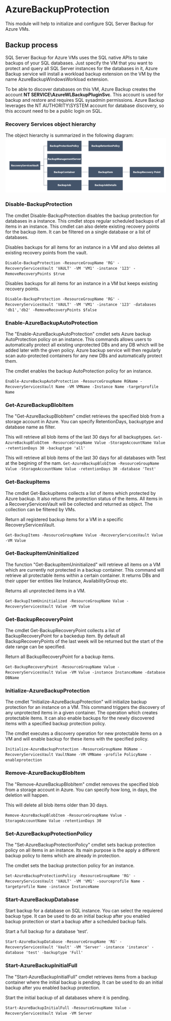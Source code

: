 # AzureBackupProtection

This module will help to initialize and configure SQL Server Backup for Azure VMs.

## Backup process

SQL Server Backup for Azure VMs uses the SQL native APIs to take backups of your SQL databases. Just specify the VM that you want to protect and query all SQL Server instances for the databases in it, Azure Backup service will install a workload backup extension on the VM by the name AzureBackupWindowsWorkload extension.

To be able to discover databases on this VM, Azure Backup creates the account **NT SERVICE\AzureWLBackupPluginSvc**. This account is used for backup and restore and requires SQL sysadmin permissions. Azure Backup leverages the NT AUTHORITY\SYSTEM account for database discovery, so this account need to be a public login on SQL.

### Recovery Services object hierarchy

The object hierarchy is summarized in the following diagram:
![image](/recovery-services-object-hierarchy.png "object hierarchy diagram")

### Disable-BackupProtection
The cmdlet Disable-BackupProtection disables the backup protection for databases in a instance.
This cmdlet stops regular scheduled backups of all items in an instance. This cmdlet can also delete existing recovery points for the backup item.
It can be filtered on a single database or a list of databases.

Disables backups for all items for an instance in a VM and also deletes all existing recovery points from the vault.

`Disable-BackupProtection -ResourceGroupName 'RG' -RecoveryServicesVault 'VAULT' -VM 'VM1' -instance '123' -RemoveRecoveryPoints $true`

Disables backups for all items for an instance in a VM but keeps existing recovery points.

`Disable-BackupProtection -ResourceGroupName 'RG' -RecoveryServicesVault 'VAULT' -VM 'VM1' -instance '123' -databases 'db1','db2' -RemoveRecoveryPoints $false`

### Enable-AzureBackupAutoProtection
The "Enable-AzureBackupAutoProtection" cmdlet sets Azure backup AutoProtection policy on an instance.
This commands allows users to automatically protect all existing unprotected DBs and any DB which will be added later with the given policy. Azure backup service will then regularly scan auto-protected containers for any new DBs and automatically protect them.

The cmdlet enables the backup AutoProtection policy for an instance.

`Enable-AzureBackupAutoProtection -ResourceGroupName RGName -RecoveryServicesVault Name -VM VMName -Instance Name -targetprofile Name`

### Get-AzureBackupBlobItem
The "Get-AzureBackupBlobItem" cmdlet retrieves the specified blob from a storage account in Azure.
You can specify RetentionDays, backuptype and database name as filter.

This will retrieve all blob items of the last 30 days for all backuptypes.
`Get-AzureBackupBlobItem -ResourceGroupName Value -StorageAccountName Value -retentionDays 30 -backuptype 'all'`

This will retrieve all blob items of the last 30 days for all databases with Test at the begining of the nam.
`Get-AzureBackupBlobItem -ResourceGroupName Value -StorageAccountName Value -retentionDays 30 -database 'Test'`

### Get-BackupItems
The cmdlet Get-BackupItems collects a list of items which protected by Azure backup. It also returns the protection status of the items.
All items in a RecoveryServicesVault will be collected and returned as object. The collection can be filtered by VMs.

Return all registered backup items for a VM in a specific RecoveryServicesVault.

`Get-BackupItems -ResourceGroupName Value -RecoveryServicesVault Value -VM Value`

### Get-BackupItemUninitialized
The function "Get-BackupItemUninitialized" will retrieve all items on a VM which are currently not protected in a backup container.
This command will retrieve all protectable items within a certain container. It returns DBs and their upper tier entities like Instance, AvailabilityGroup etc.

Returns all unprotected items in a VM.

`Get-BackupItemUninitialized -ResourceGroupName Value -RecoveryServicesVault Value -VM Value`

### Get-BackupRecoveryPoint
The cmdlet Get-BackupRecoveryPoint collects a list of BackupRecoveryPoint for a backedup item.
By default all BackupRecoveryPoints of the last week will be returned but the start of the date range can be specified.

Return all BackupRecoveryPoint for a backup items.

`Get-BackupRecoveryPoint -ResourceGroupName Value -RecoveryServicesVault Value -VM Value -instance InstanceName -database DBName`

### Initialize-AzureBackupProtection
The cmdlet "Initialize-AzureBackupProtection" will initialize backup protection for an instance on a VM.
This command triggers the discovery of any unprotected items in a given container. The operation which creates protectable items.
It can also enable backups for the newly discovered items with a specified backup protection policy.

The cmdlet executes a discovery operation for new protectable items on a VM and will enable backup for these items with the specified policy.

`Initialize-AzureBackupProtection -ResourceGroupName RGName -RecoveryServicesVault VaultName -VM VMName -profile PolicyName -enableprotection`

### Remove-AzureBackupBlobItem
The "Remove-AzureBackupBlobItem" cmdlet removes the specified blob from a storage account in Azure.
You can specify how long, in days, the deletion will happen.

This will delete all blob items older than 30 days.

`Remove-AzureBackupBlobItem -ResourceGroupName Value -StorageAccountName Value -retentionDays 30`

### Set-AzureBackupProtectionPolicy
The "Set-AzureBackupProtectionPolicy" cmdlet sets backup protection policy on all items in an instance. 
Its main purpose is the apply a different backup policy to items which are already in protection.

The cmdlet sets the backup protection policy for an instance.

`Set-AzureBackupProtectionPolicy -ResourceGroupName 'RG' -RecoveryServicesVault 'VAULT' -VM 'VM1' -sourceprofile Name -targetprofile Name -instance InstanceName`

### Start-AzureBackupDatabase
Start backup for a database on SQL instance. You can select the requiered backup type. 
It can be used to do an initial backup after you enabled backup protection or start a backup after a scheduled backup fails.

Start a full backup for a database 'test'.

`Start-AzureBackupDatabase -ResourceGroupName 'RG' -RecoveryServicesVault 'Vault' -VM 'Server' -instance 'instance' -database 'test' -backuptype 'Full'`

### Start-AzureBackupInitialFull
The "Start-AzureBackupInitialFull" cmdlet retrieves items from a backup container where the initial backup is pending.
It can be used to do an initial backup after you enabled backup protection.

Start the initial backup of all databases where it is pending.

`Start-AzureBackupInitialFull -ResourceGroupName Value -RecoveryServicesVault Value -VM Server`
